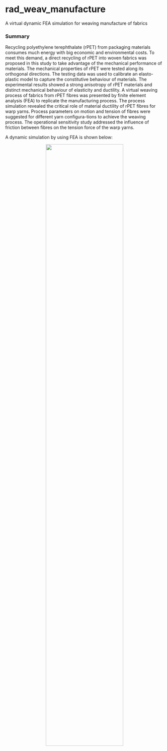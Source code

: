 # rad_weav_manufacture
A virtual dynamic FEA simulation for weaving manufacture of fabrics

### **Summary**

Recycling polyethylene terephthalate (rPET) from packaging materials consumes much energy with big economic and environmental costs. To meet this demand, a direct recycling of rPET into woven fabrics was proposed in this study to take advantage of the mechanical performance of materials. The mechanical properties of rPET were tested along its orthogonal directions. The testing data was used to calibrate an elasto-plastic model to capture the constitutive behaviour of materials. The experimental results showed a strong anisotropy of rPET materials and distinct mechanical behaviour of elasticity and ductility. A virtual weaving process of fabrics from rPET fibres was presented by finite element analysis (FEA) to replicate the manufacturing process. The process simulation revealed the critical role of material ductility of rPET fibres for warp yarns. Process parameters on motion and tension of fibres were suggested for different yarn configura-tions to achieve the weaving process. The operational sensitivity study addressed the influence of friction between fibres on the tension force of the warp yarns. 

A dynamic simulation by using FEA is shown below:


<p align="center">
    <img src="/res/figures/weaving simulation_warp_SC_weft_SL_mu_0.7.gif" width="70%" align="center">
</p>

